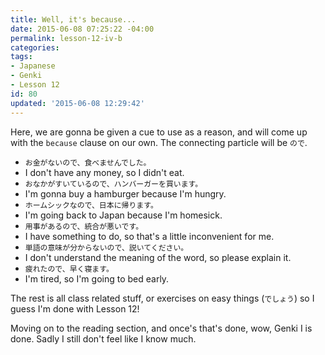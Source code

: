 ```yaml
---
title: Well, it's because...
date: 2015-06-08 07:25:22 -04:00
permalink: lesson-12-iv-b
categories:
tags:
- Japanese
- Genki
- Lesson 12
id: 80
updated: '2015-06-08 12:29:42'
---
```


Here, we are gonna be given a cue to use as a reason, and will come up with the `because` clause on our own. The connecting particle will be `ので`.

- `お金がないので、食べませんでした。`
 - I don't have any money, so I didn't eat.
- `おなかがすいているので、ハンバーガーを買います。`
 - I'm gonna buy a hamburger because I'm hungry.
- `ホームシックなので、日本に帰ります。`
 - I'm going back to Japan because I'm homesick.
- `用事があるので、統合が悪いです。`
 - I have something to do, so that's a little inconvenient for me.
- `単語の意味が分からないので、説いてください。`
 - I don't understand the meaning of the word, so please explain it.
- `疲れたので、早く寝ます。`
 - I'm tired, so I'm going to bed early.

The rest is all class related stuff, or exercises on easy things (`でしょう`) so I guess I'm done with Lesson 12!

Moving on to the reading section, and once's that's done, wow, Genki I is done. Sadly I still don't feel like I know much.
